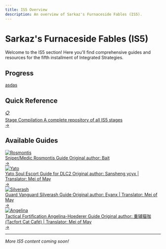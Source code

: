 ```yaml
---
title: IS5 Overview
description: An overview of Sarkaz's Furnaceside Fables (IS5).
---
```


# Sarkaz's Furnaceside Fables (IS5)

Welcome to the IS5 section! Here you'll find comprehensive guides and resources for the fifth installment of Integrated Strategies.

## Progress
<a href="/is5-stage-progress" >
asdas
</a>

## Quick Reference

<div class="guide-button-container">
  <a href="/is5-sarkaz/stages" class="guide-button">
    <div class="button-image">
      <div class="reference-icon">📋</div>
    </div>
    <div class="button-content">
      <span class="button-title">Stage Compilation</span>
      <span class="button-subtitle">A complete repository of all IS5 stages</span>
    </div>
    <div class="button-arrow">→</div>
  </a>
</div>

## Available Guides

<div class="guide-button-container">
  <a href="/is5-sarkaz/sniper-med-rosmontis/" class="guide-button">
    <div class="button-image">
      <img src="/guides/is5-sarkaz/sniper-med-rosmontis/rosmontis-avatar.webp" alt="Rosmontis" class="operator-avatar" loading="lazy" decoding="async" />
    </div>
    <div class="button-content">
      <span class="button-title">Sniper/Medic Rosmontis Guide</span>
      <span class="button-subtitle">Original author: Bait</span>
    </div>
    <div class="button-arrow">→</div>
  </a>
</div>

<div class="guide-button-container">
  <a href="/is5-sarkaz/yato-soul-escort-guide/" class="guide-button">
    <div class="button-image">
      <img src="/guides/is5-sarkaz/yato-soul-escort-guide/yato-avatar.webp" alt="Yato" class="operator-avatar" loading="lazy" decoding="async" />
    </div>
    <div class="button-content">
      <span class="button-title">Yato Soul Escort Guide for DLC2</span>
      <span class="button-subtitle">Original author: Sansheng ycyx | Translator: Mei of May</span>
    </div>
    <div class="button-arrow">→</div>
  </a>
</div>

<div class="guide-button-container">
  <a href="/is5-sarkaz/guard-vanguard-silverash/" class="guide-button">
    <div class="button-image">
      <img src="/guides/is5-sarkaz/guard-vanguard-silverash/silverash-avatar.webp" alt="Silverash" class="operator-avatar" loading="lazy" decoding="async" />
    </div>
    <div class="button-content">
      <span class="button-title">Guard Vanguard Silverash Guide</span>
      <span class="button-subtitle">Original author: Eyanx | Translator: Mei of May</span>
    </div>
    <div class="button-arrow">→</div>
  </a>
</div>

<div class="guide-button-container">
  <a href="/is5-sarkaz/tact-fort-angelina-hoederer/" class="guide-button">
    <div class="button-image">
      <img src="/guides/is5-sarkaz/tact-fort-angelina-hoederer/angelina-avatar.webp" alt="Angelina" class="operator-avatar" loading="lazy" decoding="async" />
    </div>
    <div class="button-content">
      <span class="button-title">Tactical Fortification Angelina-Hoederer Guide</span>
      <span class="button-subtitle">Original author: 重辅猫咖 (Tacfort Cat Café) | Translator: Mei of May</span>
    </div>
    <div class="button-arrow">→</div>
  </a>
</div>

---

*More IS5 content coming soon!*